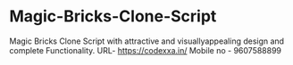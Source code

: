# Magic-Bricks-Clone-Script
 Magic Bricks Clone Script with attractive and  visuallyappealing design and complete Functionality.
URL- https://codexxa.in/
Mobile no - 9607588899
